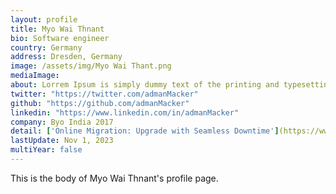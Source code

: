 ```yaml
---
layout: profile
title: Myo Wai Thnant
bio: Software engineer
country: Germany
address: Dresden, Germany
image: /assets/img/Myo Wai Thant.png
mediaImage: 
about: Lorrem Ipsum is simply dummy text of the printing and typesetting industry. Lorem Ipsum has been the industry's standard dummy text ever since the 1500s, when an unknown printer took a galley of type and scrambled it to make a type specimen book. It has survived not only five centuries, but also 
twitter: "https://twitter.com/admanMacker"
github: "https://github.com/admanMacker"
linkedin: "https://www.linkedin.com/in/admanMacker"
company: Byo India 2017
detail: ['Online Migration: Upgrade with Seamless Downtime'](https://www.youtube.com/watch?v=HvctSXwu2GI)
lastUpdate: Nov 1, 2023
multiYear: false
---
```


This is the body of Myo Wai Thnant's profile page.
